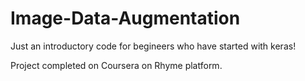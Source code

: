 # Image-Data-Augmentation

Just an introductory code for begineers who have started with keras!

Project completed on Coursera on Rhyme platform.

